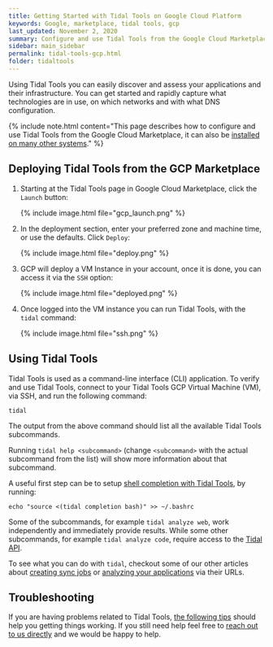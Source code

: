```yaml
---
title: Getting Started with Tidal Tools on Google Cloud Platform
keywords: Google, marketplace, tidal tools, gcp
last_updated: November 2, 2020
summary: Configure and use Tidal Tools from the Google Cloud Marketplace
sidebar: main_sidebar
permalink: tidal-tools-gcp.html
folder: tidaltools
---
```


Using Tidal Tools you can easily discover and assess your applications and their infrastructure. You can get started and rapidly capture what technologies are in use, on which networks and with what DNS configuration.

{% include note.html content="This page describes how to configure and use Tidal Tools from the Google Cloud Marketplace, it can also be [installed on many other systems](tidal-tools.html)." %}

## Deploying Tidal Tools from the GCP Marketplace

1. Starting at the Tidal Tools page in Google Cloud Marketplace, click the `Launch` button:

    {% include image.html file="gcp_launch.png" %}

2. In the deployment section, enter your preferred zone and machine time, or use the defaults. Click `Deploy`:

    {% include image.html file="deploy.png" %}

3. GCP will deploy a VM Instance in your account, once it is done, you can access it via the `SSH` option:

    {% include image.html file="deployed.png" %}

4. Once logged into the VM instance you can run Tidal Tools, with the `tidal` command:

    {% include image.html file="ssh.png" %}

## Using Tidal Tools

Tidal Tools is used as a command-line interface (CLI) application. To verify and use Tidal Tools, connect to your Tidal Tools GCP Virtual Machine (VM), via SSH, and run the following command:

```
tidal
```

The output from the above command should list all the available Tidal Tools subcommands.

Running `tidal help <subcommand>` (change `<subcommand>` with the actual subcommand
from the list) will show more information about that subcommand.

A useful first step can be to setup [shell completion with Tidal Tools](autocompletion.html), by running:

```
echo "source <(tidal completion bash)" >> ~/.bashrc
```

Some of the subcommands, for example `tidal analyze web`, work independently and immediately provide results.
While some other subcommands, for example `tidal analyze code`,
require access to the [Tidal API](tidal-tools.html#connecting-to-the-api).

To see what you can do with `tidal`, checkout some of our other articles about
[creating sync jobs](sync-servers.html) or [analyzing your
applications](analyze.html) via their URLs.

## Troubleshooting

If you are having problems related to Tidal Tools, [the following tips](troubleshooting.html)
should help you getting things working. If you still need help feel free
to [reach out to us directly](mailto:support@tidalmigrations.com) and we would be happy to help.
